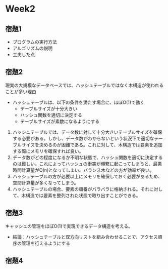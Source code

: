 # Week2

## 宿題1
- プログラムの実行方法
- アルゴリズムの説明
- 工夫した点

## 宿題2
現実の大規模なデータベースでは、ハッシュテーブルではなく木構造が使われることが多い理由

- ハッシュテーブルは、以下の条件を満たす場合に、ほぼO(1)で動く
    - テーブルサイズが十分大きい
    - ハッシュ関数を適切に決定する
    - テーブルサイズが素数になるようにする


1. ハッシュテーブルでは、データ数に対して十分大きいテーブルサイズを確保する必要がある。しかし、データ数がわからないという状況下で適切なテーブルサイズを決めるのが困難である。これに対して、木構造では要素を追加する際にメモリを確保すれば良い。
2. データ数がどの程度になるか不明な状態で、ハッシュ関数を適切に決定するのは難しい。これによってハッシュの衝突が頻繁に起こってしまうと、最悪時間計算量がO(n)となってしまい、バランス木などの方が効率が良い。
3. ハッシュテーブルの方が必要以上にメモリを確保しておく必要があるため、空間計算量が多くなってしまう。
4. ハッシュテーブルの場合、要素の順番がバラバラに格納される。それに対して、木構造では要素を整列された状態で取り出すことができる。


## 宿題3
キャッシュの管理をほぼO(1)で実現できるデータ構造を考える。
- 結論：ハッシュテーブルと双方向リストを組み合わせることで、アクセス順序の管理を行えるようにする

## 宿題4
